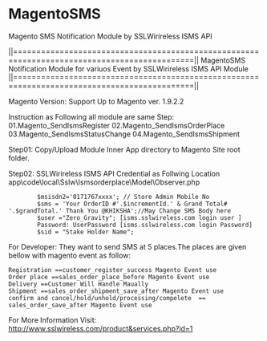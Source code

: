 # MagentoSMS
Magento SMS Notification Module by SSLWirireless ISMS API 

||=============================================================================================||
  MagentoSMS Notification Module for variuos Event by SSLWirireless ISMS API Module
||=============================================================================================||

Magento Version: Support Up to Magento ver. 1.9.2.2

Instruction as Following all module are same Step:
 01.Magento_SendIsmsRegister
 02.Magento_SendIsmsOrderPlace
 03.Magento_SendIsmsStatusChange
 04.Magento_SendIsmsShipment


Step01:
 Copy/Upload Module Inner App directory  to Magento Site root folder.
 
Step02: SSLWirireless ISMS API Credential as Follwing Location
		app\code\local\Sslw\Ismsorderplace\Model\Observer.php
		
			$msisdn2='0171767xxxx'; // Store Admin Mobile No
			$sms = 'Your OrderID #'.$incrementId.' & Grand Total# '.$grandTotal.' Thank You @KHIKSHA';//May Change SMS Body here				
			$user ="Zero_Gravity"; [isms.sslwireless.com login user ]
			Password: UserPassword [isms.sslwireless.com login Password]
			$sid = "Stake Holder Name";	 
		

For Developer:
They want to send SMS at 5 places.The places are given bellow with magento event as follow:

	Registration ==customer_register_success Magento Event use
	Order place ==sales_order_place_before Magento Event use
	Delivery ==Customer Will Handle Maually 
	Shipment ==sales_order_shipment_save_after Magento Event use
	confirm and cancel/hold/unhold/processing/compelete  == sales_order_save_after Magento Event use
	
For More Information Visit:
http://www.sslwireless.com/product&services.php?id=1

	
